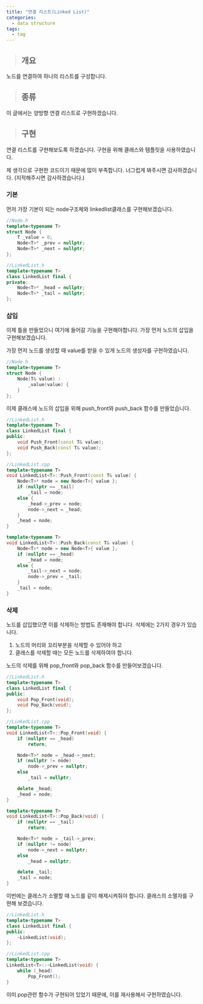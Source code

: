 ```yaml
---
title: "연결 리스트(Linked List)"
categories:
  - data structure
tags:
  - tag
---
```

> ## 개요

노드를 연결하여 하나의 리스트를 구성합니다.

> ## 종류

이 글에서는 양방향 연결 리스트로 구현하겠습니다.

> ## 구현

연결 리스트를 구현해보도록 하겠습니다.
구현을 위해 클래스와 템플릿을 사용하였습니다.

제 생각으로 구현한 코드이기 때문에 많이 부족합니다.
너그럽게 봐주시면 감사하겠습니다.
(지적해주시면 감사하겠습니다.)

### 기본
먼저 가장 기본이 되는
node구조체와 linkedlist클래스를 구현해보겠습니다.
```cpp
//Node.h
template<typename T>
struct Node {
	T _value = 0;
	Node<T>* _prev = nullptr;
	Node<T>* _next = nullptr;
};
```
```cpp
//LinkedList.h
template<typename T>
class LinkedList final {
private:
	Node<T>* _head = nullptr;
	Node<T>* _tail = nullptr;
};
```

### 삽입

이제 틀을 만들었으니 여기에 들어갈 기능을 구현해야합니다.
가장 먼저 노드의 삽입을 구현해보겠습니다.

가장 먼저 노드를 생성할 때 value를 받을 수 있게 노드의 생성자를 구현하였습니다.
```cpp
//Node.h
template<typename T>
struct Node {
	Node(T& value) :
		_value(value) {
	}
};
```

이제 클래스에 노드의 삽입을 위해 push_front와 push_back 함수를 만들었습니다.
```cpp
//LinkedList.h
template<typename T>
class LinkedList final {
public:
	void Push_Front(const T& value);
	void Push_Back(const T& value);
};
```
```cpp
//LinkedList.cpp
template<typename T>
void LinkedList<T>::Push_Front(const T& value) {
	Node<T>* node = new Node<T>{ value };
	if (nullptr == _tail)
		_tail = node;
	else {
		_head->_prev = node;
		node->_next = _head;
	}
	_head = node;
}

template<typename T>
void LinkedList<T>::Push_Back(const T& value) {
	Node<T>* node = new Node<T>{ value };
	if (nullptr == _head)
		_head = node;
	else {
		_tail->_next = node;
		node->_prev = _tail;
	}
	_tail = node;
}
```

### 삭제

노드를 삽입했으면 이를 삭제하는 방법도 존재해야 합니다.
삭제에는 2가지 경우가 있습니다.

1. 노드의 머리와 꼬리부분을 삭제할 수 있어야 하고
2. 클래스를 삭제할 때는 모든 노드를 삭제하여야 합니다.

노드의 삭제를 위해 pop_front와 pop_back 함수를 만들어보겠습니다.
```cpp
//LinkedList.h
template<typename T>
class LinkedList final {
public:
	void Pop_Front(void);
	void Pop_Back(void);
};
```
```cpp
//LinkedList.cpp
template<typename T>
void LinkedList<T>::Pop_Front(void) {
	if (nullptr == _head)
		return;

	Node<T>* node = _head->_next;
	if (nullptr != node)
		node->_prev = nullptr;
	else
		_tail = nullptr;

	delete _head;
	_head = node;
}

template<typename T>
void LinkedList<T>::Pop_Back(void) {
	if (nullptr == _tail)
		return;

	Node<T>* node = _tail->_prev;
	if (nullptr != node)
		node->_next = nullptr;
	else
		_head = nullptr;

	delete _tail;
	_tail = node;
}
```

이번에는 클래스가 소멸할 때 노드를 같이 해제시켜줘야 합니다.
클래스의 소멸자를 구현해 보겠습니다.
```cpp
//LinkedList.h
template<typename T>
class LinkedList final {
public:
	~LinkedList(void);
};
```
```cpp
//LinkedList.cpp
template<typename T>
LinkedList<T>::~LinkedList(void) {
	while (_head)
		Pop_Front();
}
```
이미 pop관련 함수가 구현되어 있었기 때문에, 이를 재사용해서 구현하였습니다.
